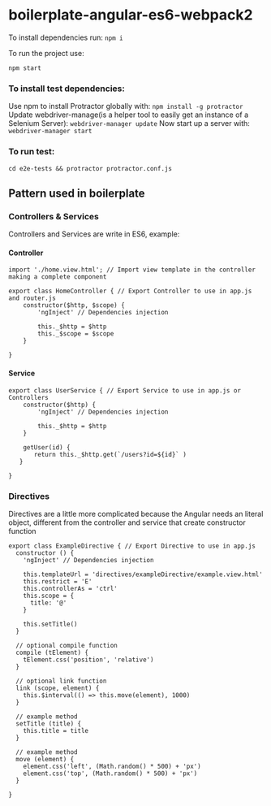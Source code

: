 # boilerplate-angular-es6-webpack2

To install dependencies run:
`npm i`

To run the project use:

`npm start`

### To install test dependencies:

Use npm to install Protractor globally with:
`npm install -g protractor`
Update webdriver-manage(is a helper tool to easily get an instance of a Selenium Server):
`webdriver-manager update`
Now start up a server with:
`webdriver-manager start`

### To run test:
`cd e2e-tests && protractor protractor.conf.js`

## Pattern used in boilerplate

### Controllers & Services

Controllers and Services are write in ES6, example:
#### Controller
```
import './home.view.html'; // Import view template in the controller making a complete component

export class HomeController { // Export Controller to use in app.js and router.js
    constructor($http, $scope) {
        'ngInject' // Dependencies injection

        this._$http = $http
        this._$scope = $scope
    }

}
```
#### Service
```
export class UserService { // Export Service to use in app.js or Controllers
    constructor($http) {
        'ngInject' // Dependencies injection

        this._$http = $http
    }

    getUser(id) {
       return this._$http.get(`/users?id=${id}` )
   }

}
```


### Directives

Directives are a little more complicated because the Angular needs an literal object, different from the controller and service that create constructor function

```
export class ExampleDirective { // Export Directive to use in app.js
  constructor () {
    'ngInject' // Dependencies injection

    this.templateUrl = 'directives/exampleDirective/example.view.html'
    this.restrict = 'E'
    this.controllerAs = 'ctrl'
    this.scope = {
      title: '@'
    }

    this.setTitle()
  }

  // optional compile function
  compile (tElement) {
    tElement.css('position', 'relative')
  }

  // optional link function
  link (scope, element) {
    this.$interval(() => this.move(element), 1000)
  }

  // example method
  setTitle (title) {
    this.title = title
  }

  // example method
  move (element) {
    element.css('left', (Math.random() * 500) + 'px')
    element.css('top', (Math.random() * 500) + 'px')
  }

}
```
